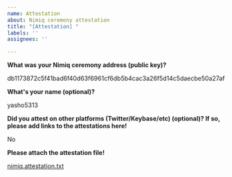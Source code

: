 ```yaml
---
name: Attestation
about: Nimiq ceremony attestation
title: "[Attestation] "
labels: ''
assignees: ''

---
```


**What was your Nimiq ceremony address (public key)?**

db1173872c5f41bad6f40d63f6961cf6db5b4cac3a26f5d14c5daecbe50a27af

**What's your name (optional)?**

yasho5313

**Did you attest on other platforms (Twitter/Keybase/etc) (optional)? If so, please add links to the attestations here!**

No

**Please attach the attestation file!**

[nimiq.attestation.txt](https://github.com/nimiq/ceremony-attestations/files/14776601/nimiq.attestation.txt)
